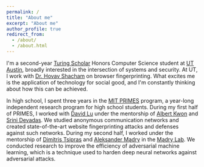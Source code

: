```yaml
---
permalink: /
title: "About me"
excerpt: "About me"
author_profile: true
redirect_from: 
  - /about/
  - /about.html
---
```


I'm a second-year [Turing Scholar](https://www.cs.utexas.edu/turing-scholars)
Honors Computer Science student
at [UT Austin](https://www.utexas.edu/),
broadly interested in the intersection of systems and security.
At UT, I work with [Dr. Hovav Shacham](https://www.cs.utexas.edu/~hovav/)
on browser fingerprinting.
What excites me is the application of technology for social good,
and I'm constantly thinking about how this can be achieved.

In high school, I spent three years in the 
[MIT PRIMES](http://math.mit.edu/research/highschool/primes/index.php) program,
a year-long independent research program for high school students.
During my first half of PRIMES, I worked with [David Lu](https://scholar.google.com/citations?user=SIIZ_bAAAAAJ&hl=en)
under the mentorship of [Albert Kwon](https://albertkwon.com/) and [Srini Devadas](https://people.csail.mit.edu/devadas/).
We studied anonymous communication networks and created state-of-the-art 
website fingerprinting attacks and defenses against such networks.
During my second half,
I worked under the mentorship of [Dimitris Tsipras](http://people.csail.mit.edu/tsipras/)
and [Aleksander Mądry](https://people.csail.mit.edu/madry/)
in the [Mądry Lab](http://people.csail.mit.edu/madry/lab).
We conducted research to improve the efficiency of adversarial machine learning, which is
a technique used to harden deep neural networks against adversarial attacks.
